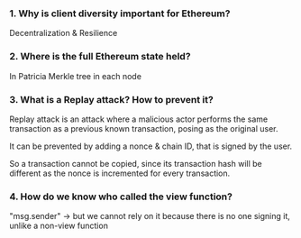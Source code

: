 ### 1. Why is client diversity important for Ethereum?

Decentralization & Resilience

### 2. Where is the full Ethereum state held?

In Patricia Merkle tree in each node

### 3. What is a Replay attack? How to prevent it?

Replay attack is an attack where a malicious actor performs the same transaction as a previous known transaction, posing as the original user.

It can be prevented by adding a nonce & chain ID, that is signed by the user.

So a transaction cannot be copied, since its transaction hash will be different as the nonce is incremented for every transaction.

### 4. How do we know who called the view function?

"msg.sender" -> but we cannot rely on it because there is no one signing it, unlike a non-view function
